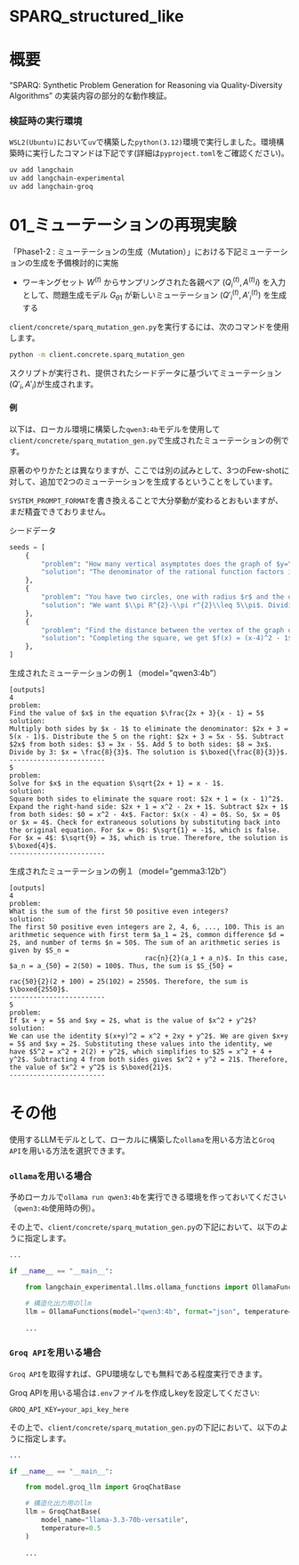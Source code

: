 # SPARQ_structured_like 

# 概要
“SPARQ: Synthetic Problem Generation for Reasoning via Quality-Diversity Algorithms” の実装内容の部分的な動作検証。

### 検証時の実行環境

`WSL2(Ubuntu)`において`uv`で構築した`python(3.12)`環境で実行しました。環境構築時に実行したコマンドは下記です(詳細は`pyproject.toml`をご確認ください)。

```bash
uv add langchain
uv add langchain-experimental
uv add langchain-groq
```


# 01_ミューテーションの再現実験

「Phase1-2 : ミューテーションの生成（Mutation）」における下記ミューテーションの生成を予備検討的に実施  

- ワーキングセット $`W^{(t)}`$  からサンプリングされた各親ペア $`(Q^{(t)}_i, A^{(t)}i)`$ を入力として、問題生成モデル $`G_{\theta1}`$  が新しいミューテーション $`(Q'^{(t)}_i, A'^{(t)}_i)`$ を生成する


`client/concrete/sparq_mutation_gen.py`を実行するには、次のコマンドを使用します。

```bash
python -m client.concrete.sparq_mutation_gen
```

スクリプトが実行され、提供されたシードデータに基づいてミューテーション$`(Q'_i, A'_i)`$が生成されます。

#### 例

以下は、ローカル環境に構築した`qwen3:4b`モデルを使用して`client/concrete/sparq_mutation_gen.py`で生成されたミューテーションの例です。  

原著のやりかたとは異なりますが、ここでは別の試みとして、3つのFew-shotに対して、追加で2つのミューテーションを生成するということをしています。  

`SYSTEM_PROMPT_FORMAT`を書き換えることで大分挙動が変わるとおもいますが、まだ精査できておりません。  

シードデータ
```python
seeds = [
    {
        "problem": "How many vertical asymptotes does the graph of $y=\\frac{2}{x^2+x-6}$ have?",
        "solution": "The denominator of the rational function factors into $x^2+x-6=(x-2)(x+3)$. Since the numerator is always nonzero, there is a vertical asymptote whenever the denominator is $0$, which occurs for $x = 2$ and $x = -3$.  Therefore, the graph has $\\boxed{2}$ vertical asymptotes.",
    },
    {
        "problem": "You have two circles, one with radius $r$ and the other with radius $R$. You wish for the difference in the areas of these two circles to be less than or equal to 5$\\pi$. If $r+R=10$, what is the maximum difference in the lengths of the radii?",
        "solution": "We want $\\pi R^{2}-\\pi r^{2}\\leq 5\\pi$. Dividing by $\\pi$, we have $R^{2}-r^{2}\\leq 5$. Factor the left-hand side to get $(R+r)(R-r)\\leq 5$. Substituting 10 for $R+r$ gives $10(R-r)\\leq 5 \\implies R-r \\leq 1/2$. So the maximum difference in the lengths of the radii is $\\boxed{\\frac{1}{2}}$.",
    },
    {
        "problem": "Find the distance between the vertex of the graph of the equation $f(x) = x^2 - 8x + 15$ and the point $(0, 2)$.",
        "solution": "Completing the square, we get $f(x) = (x-4)^2 - 1$. The vertex of the graph of this equation is thus $(4, -1)$. Using the Pythagorean Theorem, it follows that the distance between $(0, 2)$ and $(4, -1)$ is $\\boxed{5}$.",
    },
]
```


生成されたミューテーションの例１（model="qwen3:4b”）
```text
[outputs]
4
problem:
Find the value of $x$ in the equation $\frac{2x + 3}{x - 1} = 5$
solution:
Multiply both sides by $x - 1$ to eliminate the denominator: $2x + 3 = 5(x - 1)$. Distribute the 5 on the right: $2x + 3 = 5x - 5$. Subtract $2x$ from both sides: $3 = 3x - 5$. Add 5 to both sides: $8 = 3x$. Divide by 3: $x = \frac{8}{3}$. The solution is $\boxed{\frac{8}{3}}$.
------------------------
5
problem:
Solve for $x$ in the equation $\sqrt{2x + 1} = x - 1$.
solution:
Square both sides to eliminate the square root: $2x + 1 = (x - 1)^2$. Expand the right-hand side: $2x + 1 = x^2 - 2x + 1$. Subtract $2x + 1$ from both sides: $0 = x^2 - 4x$. Factor: $x(x - 4) = 0$. So, $x = 0$ or $x = 4$. Check for extraneous solutions by substituting back into the original equation. For $x = 0$: $\sqrt{1} = -1$, which is false. For $x = 4$: $\sqrt{9} = 3$, which is true. Therefore, the solution is $\boxed{4}$.
------------------------
```

生成されたミューテーションの例１（model="gemma3:12b”）
```text
[outputs]
4
problem:
What is the sum of the first 50 positive even integers?
solution:
The first 50 positive even integers are 2, 4, 6, ..., 100. This is an arithmetic sequence with first term $a_1 = 2$, common difference $d = 2$, and number of terms $n = 50$. The sum of an arithmetic series is given by $S_n = 
                                  rac{n}{2}(a_1 + a_n)$. In this case, $a_n = a_{50} = 2(50) = 100$. Thus, the sum is $S_{50} = 
                                                                                                                                rac{50}{2}(2 + 100) = 25(102) = 2550$. Therefore, the sum is $\boxed{2550}$.
------------------------
5
problem:
If $x + y = 5$ and $xy = 2$, what is the value of $x^2 + y^2$?
solution:
We can use the identity $(x+y)^2 = x^2 + 2xy + y^2$. We are given $x+y = 5$ and $xy = 2$. Substituting these values into the identity, we have $5^2 = x^2 + 2(2) + y^2$, which simplifies to $25 = x^2 + 4 + y^2$. Subtracting 4 from both sides gives $x^2 + y^2 = 21$. Therefore, the value of $x^2 + y^2$ is $\boxed{21}$.
------------------------
```



# その他

使用するLLMモデルとして、ローカルに構築した`ollama`を用いる方法と`Groq API`を用いる方法を選択できます。

### `ollama`を用いる場合
予めローカルで`ollama run qwen3:4b`を実行できる環境を作っておいてください（`qwen3:4b`使用時の例）。

その上で、`client/concrete/sparq_mutation_gen.py`の下記において、以下のように指定します。

```python
...

if __name__ == "__main__":

    from langchain_experimental.llms.ollama_functions import OllamaFunctions

    # 構造化出力用のllm
    llm = OllamaFunctions(model="qwen3:4b", format="json", temperature=0.5)
    
    ...
```

### `Groq API`を用いる場合
`Groq API`を取得すれば、GPU環境なしでも無料である程度実行できます。

Groq APIを用いる場合は`.env`ファイルを作成しkeyを設定してください:

```
GROQ_API_KEY=your_api_key_here
```
その上で、`client/concrete/sparq_mutation_gen.py`の下記において、以下のように指定します。

```python
...

if __name__ == "__main__":

    from model.groq_llm import GroqChatBase

    # 構造化出力用のllm
    llm = GroqChatBase(
        model_name="llama-3.3-70b-versatile",
        temperature=0.5
    )
    
    ...
```
